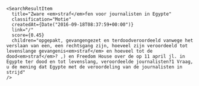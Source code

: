     <SearchResultItem
      title="Zware <em>straf</em>fen voor journalisten in Egypte"
      classification="Motie"
      createdAt={Date("2016-09-18T08:37:59+00:00")}
      link="/"
      score={0.45}
      children="opgepakt, gevangengezet en terdoodveroordeeld vanwege het verslaan van een, een rechtsgang zijn, hoeveel zijn veroordeeld tot levenslange gevangenis<em>straf</em> en hoeveel tot de dood<em>straf</em>? ,) en Freedom House over de op 11 april jl. in Egypte ter dood en tot levenslang, veroordeelde journalisten?1 Vraag, u de mening dat Egypte met de veroordeling van de journalisten in strijd"
    />
